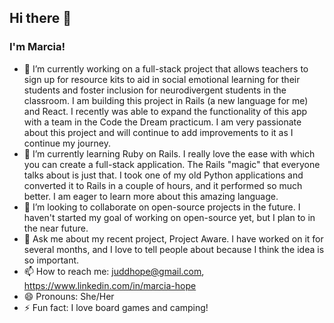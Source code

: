 ## Hi there 👋
### I'm Marcia!


- 🔭 I’m currently working on a full-stack project that allows teachers to sign up for resource kits to aid in social emotional learning for their students and foster inclusion for neurodivergent students in the classroom. I am building this project in Rails (a new language for me) and React. I recently was able to expand the functionality of this app with a team in the Code the Dream practicum. I am very passionate about this project and will continue to add improvements to it as I continue my journey.
- 🌱 I’m currently learning Ruby on Rails. I really love the ease with which you can create a full-stack application. The Rails "magic" that everyone talks about is just that. I took one of my old Python applications and converted it to Rails in a couple of hours, and it performed so much better. I am eager to learn more about this amazing language.
- 👯 I’m looking to collaborate on open-source projects in the future. I haven't started my goal of working on open-source yet, but I plan to in the near future.
- 💬 Ask me about my recent project, Project Aware. I have worked on it for several months, and I love to tell people about because I think the idea is so important.
- 📫 How to reach me: juddhope@gmail.com, https://www.linkedin.com/in/marcia-hope
- 😄 Pronouns: She/Her
- ⚡ Fun fact: I love board games and camping!
